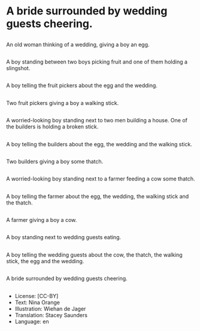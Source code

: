 # A bride surrounded by wedding guests cheering.

##
An old woman thinking of a wedding, giving a boy an egg.

##
A boy standing between two boys picking fruit and one of them holding a slingshot.

##
A boy telling the fruit pickers about the egg and the wedding.

##
Two fruit pickers giving a boy a walking stick.

##
A worried-looking boy standing next to two men building a house. One of the builders is holding a broken stick.

##
A boy telling the builders about the egg, the wedding and the walking stick.

##
Two builders giving a boy some thatch.

##
A worried-looking boy standing next to a farmer feeding a cow some thatch.

##
A boy telling the farmer about the egg, the wedding, the walking stick and the thatch.

##
A farmer giving a boy a cow.

##
A boy standing next to wedding guests eating.

##
A boy telling the wedding guests about the cow, the thatch, the walking stick, the egg and the wedding.

##
A bride surrounded by wedding guests cheering.

##
* License: [CC-BY]
* Text: Nina Orange
* Illustration: Wiehan de Jager
* Translation: Stacey Saunders
* Language: en
